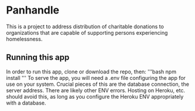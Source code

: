 # Panhandle

This is a project to address distribution of charitable donations to organizations that are capable of supporting persons experiencing homelessness.

## Running this app

In order to run this app, clone or download the repo, then:
'''bash
npm install
'''
To serve the app, you will need a .env file configuring the app for use on your system. Crucial pieces of this are the database connection, the server address. There are likely other ENV errors.
Hosting on Heroku, etc. should avoid this, as long as you configure the Heroku ENV appropriately with a database.
